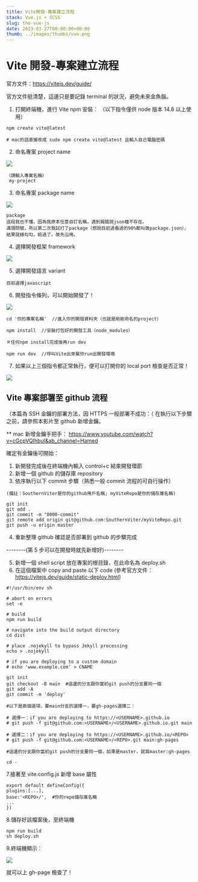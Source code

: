 ```yaml
---
title: Vite開發-專案建立流程
stack: Vue.js + SCSS
slug: the-vue-js
date: 2023-03-27T00:00:00+00:00
thumb: ../images/thumbs/vue.png
---
```


# Vite 開發-專案建立流程

官方文件：https://vitejs.dev/guide/

官方文件挺清楚，這邊只是要記錄 terminal 的狀況，避免未來金魚腦。

1. 打開終端機，進行 Vite npm 安裝：
   （以下指令僅供 node 版本 14.8 以上使用）

```
npm create vite@latest

# mac的話直接改成 sudo npm create vite@latest 且輸入自己電腦密碼

```

2. 命名專案 project name

![](https://i.imgur.com/UN6CSuO.png)

```
（請輸入專案名稱）
 my-project

```

3. 命名專案 package name

![](https://i.imgur.com/D1qqbAz.png)

```
package
這段我也不懂，因為我原本任意自訂名稱，遇到報錯說json檔不存在。
滿頭問號，所以第二次我試打了package（想說目前過看過的90%都叫做package.json），
結果就綠勾勾，給過了。故先沿用。

```

4. 選擇開發框架 framework

![](https://i.imgur.com/byyGXRR.png)

5. 選擇開發語言 variant

```
目前選擇javascript
```

6. 開發指令條列，可以開始開發了！

![](https://i.imgur.com/PPvQ4KK.png)

```
cd '你的專案名稱'  //進入你的開發資料夾（也就是剛剛命名的project）

npm install  //安裝打包好的開發工具（node_modules）

＃任何npm install完成後再run dev

npm run dev  //呼叫Vite出來幫你run出開發環境

```

7. 如果以上三個指令都正常執行，便可以打開你的 local port 檢查是否正常！

![](https://i.imgur.com/jccFGL8.png)

## Vite 專案部署至 github 流程

（本篇為 SSH 金鑰的部署方法，因 HTTPS 一般部署不成功：（
在執行以下步驟之前，請參照本影片至 github 新增金鑰。

\*\* mac 新增金鑰手把手：
https://www.youtube.com/watch?v=cGcpVQlhbuI&ab_channel=Hamed

確定有金鑰後可開始：

1. 新開發完成後在終端機內輸入 control+c 結束開發環節
2. 新增一個 github 的儲存庫 repository
3. 依序執行以下 commit 步驟（熟悉一般 commit 流程的可自行操作）

```
(備註：SouthernViter是你的github用戶名稱; myViteRepo是你的儲存庫名稱)

git init
git add .
git commit -m "0000-commit"
git remote add origin git@github.com:SouthernViter/myViteRepo.git
git push -u origin master
```

4. 重新整理 github 確認是否部署到 github 的步驟完成

--------(第 5 步可以在開發時就先新增好)--------

5. 新增一個 shell script 放在專案的根目錄，在此命名為 deploy.sh
6. 在這個檔案中 copy and paste 以下 code (參考官方文件：https://vitejs.dev/guide/static-deploy.html)

```
#!/usr/bin/env sh

# abort on errors
set -e

# build
npm run build

# navigate into the build output directory
cd dist

# place .nojekyll to bypass Jekyll processing
echo > .nojekyll

# if you are deploying to a custom domain
# echo 'www.example.com' > CNAME

git init
git checkout -B main  #這邊的分支跟你當初git push的分支要同一個
git add -A
git commit -m 'deploy'

#以下是兩個選項，要main分支的選擇一，要gh-pages選擇二：

# 選擇一：if you are deploying to https://<USERNAME>.github.io
# git push -f git@github.com:<USERNAME>/<USERNAME>.github.io.git main

# 選擇二：if you are deploying to https://<USERNAME>.github.io/<REPO>
# git push -f git@github.com:<USERNAME>/<REPO>.git main:gh-pages

#這邊的分支跟你當初git push的分支要同一個，如果是master，就寫master:gh-pages

cd -
```

7.接著至 vite.config.js 新增 base 屬性

```
export default defineConfig({
plugins:[...],
base:'<REPO>/',  #你的repo儲存庫名稱
...
})
```

8.儲存好該檔案後，至終端機

```
npm run build
sh deploy.sh
```

9.終端機顯示：

![](https://i.imgur.com/najOnOH.png)

就可以上 gh-page 檢查了！
